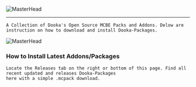 ![MasterHead](https://media.discordapp.net/attachments/1050591171921072130/1051987282334335037/68747470733a2f2f6d656469612e646973636f72646170702e6e65742f6174746163686d656e74732f3937303231313138313935383636303132372f313031313033363538343433363536343030392f6769745f62616e6e65722e706e673f77696474683d3133333126_1.png)
--- ---
```info
A Collection of Dooka's Open Source MCBE Packs and Addons. Delow are instruction on how to download and install Dooka-Packages.  
```
![MasterHead](https://media.discordapp.net/attachments/1050591171921072130/1051988373784498186/image.png)
### How to Install Latest Addons/Packages
```info
Locate the Releases tab on the right or bottom of this page. Find all recent updated and releases Dooka-Packages 
here with a simple .mcpack download.
```

